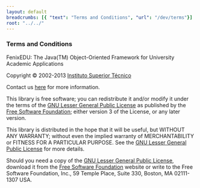 ```yaml
---
layout: default
breadcrumbs: [{ "text": "Terms and Conditions", "url": "/dev/terms"}]
root: "../../"
---
```


### Terms and Conditions

FenixEDU: The Java(TM) Object-Oriented Framework for University Academic Applications

Copyright © 2002-2013 [Instituto Superior Técnico][Instituto Superior Técnico]

Contact us [here][here] for more information.

This library is free software; you can redistribute it and/or modify it under
the terms of the [GNU Lesser General Public License][GNU Lesser General Public License] as published by the
[Free Software Foundation][Free Software Foundation]; either version 3 of the License, or any later version.

This library is distributed in the hope that it will be useful, but WITHOUT ANY WARRANTY; without even the
implied warranty of MERCHANTABILITY or FITNESS FOR A PARTICULAR PURPOSE. See the
[GNU Lesser General Public License][GNU Lesser General Public License] for more details.

Should you need a copy of the [GNU Lesser General Public License][GNU Lesser General Public License], download it
from the [Free Software Foundation][Free Software Foundation] website or write to the 
Free Software Foundation, Inc., 59 Temple Place, Suite 330, Boston,
MA 02111-1307 USA.


[Instituto Superior Técnico]: http://www.ist.utl.pt/
[here]: mailto:fenix-dev@mlists.ist.utl.pt
[GNU Lesser General Public License]: http://www.gnu.org/licenses/lgpl.html
[Free Software Foundation]: http://www.fsf.org/
